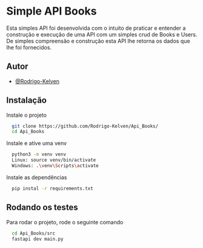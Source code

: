 
# Simple API Books

Esta simples API foi desenvolvida com o intuito de praticar e entender a construção e execução de uma API com um simples crud de Books e Users.
De simples compreensão e construção esta API lhe retorna os dados que lhe foi fornecidos.

## Autor

- [@Rodrigo-Kelven](https://github.com/Rodrigo-Kelven)
  
## Instalação

Instale o projeto

```bash
  git clone https://github.com/Rodrigo-Kelven/Api_Books/
  cd Api_Books
```
Instale e ative uma venv 

```bash
  python3 -m venv venv
  Linux: source venv/bin/activate
  Windows: .\venv\Scripts\activate 
```
Instale as dependências

```bash
  pip instal -r requirements.txt
```
## Rodando os testes

Para rodar o projeto, rode o seguinte comando

```bash
  cd Api_Books/src
  fastapi dev main.py
```
